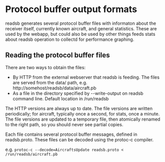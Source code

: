 # Protocol buffer output formats

readsb generates several protocol buffer files with informaton about the receiver itself, currently known aircraft,
and general statistics. These are used by the webapp, but could also be used by other things feeds stats
about readsb operation to collectd for performance graphing.

## Reading the protocol buffer files

There are two ways to obtain the files:

 * By HTTP from the external webserver that readsb is feeding. The files are served from the data/ path, e.g. http://somehost/readsb/data/aircraft.pb
 * As a file in the directory specified by --write-output on readsb command line. Default location in /run/readsb

The HTTP versions are always up to date.
The file versions are written periodically; for aircraft, typically once a second, for stats, once a minute.
The file versions are updated to a temporary file, then atomically renamed to the right path, so you should never see partial copies.

Each file contains several protocol buffer messages, defined in readsb.proto. These files can be decoded using the protoc-c compiler.

e.g. ```protoc-c --decode=AircraftsUpdate readsb.proto < /run/readsb/aircraft.pb```

